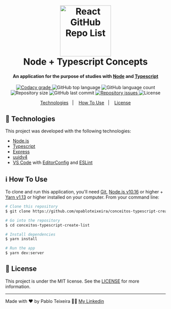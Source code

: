 <h1 align="center">
    <img height=160 alt="React GitHub Repo List" src="https://res.cloudinary.com/dh1asxmc6/image/upload/v1589848166/Github/1_ZWHFoEIQXRdexpaO6vFGAA_ecftzs.png" />
    <br>
    Node + Typescript Concepts
</h1>


<h4 align="center">
  An application for the purpose of studies with <a href="https://nodejs.org/en/">Node</a> and <a href="https://www.typescriptlang.org/">Typescript</a>
</h4>


<p align="center">
  <a href="https://app.codacy.com/manual/opabloteixeira/conceitos-typescript-create-list?utm_source=github.com&utm_medium=referral&utm_content=opabloteixeira/conceitos-typescript-create-list&utm_campaign=Badge_Grade_Dashboard">
    <img alt="Codacy grade" src="https://api.codacy.com/project/badge/Grade/164019a30bbe44e083a257a08ffe18e5">
  </a>

  <img alt="GitHub top language" src="https://img.shields.io/github/languages/top/opabloteixeira/conceitos-typescript-create-list">

  <img alt="GitHub language count" src="https://img.shields.io/github/languages/count/opabloteixeira/conceitos-typescript-create-list">

  <img alt="Repository size" src="https://img.shields.io/github/repo-size/opabloteixeira/conceitos-typescript-create-list">

  <img alt="GitHub last commit" src="https://img.shields.io/github/last-commit/opabloteixeira/conceitos-typescript-create-list">

  <a href="https://github.com/opabloteixeira/conceitos-typescript-create-list/issues">
    <img alt="Repository issues" src="https://img.shields.io/github/issues/opabloteixeira/conceitos-typescript-create-list">
  </a>

  <img alt="License" src="https://img.shields.io/github/license/opabloteixeira/conceitos-typescript-create-list">

</p>


<p align="center">
  <a href="#rocket-technologies">Technologies</a>&nbsp;&nbsp;&nbsp;|&nbsp;&nbsp;&nbsp;
  <!--<a href="#warning-prerequisites">Prerequisites</a>&nbsp;&nbsp;&nbsp;|&nbsp;&nbsp;&nbsp;-->
  <a href="#information_source-how-to-use">How To Use</a>&nbsp;&nbsp;&nbsp;|&nbsp;&nbsp;&nbsp;
  <a href="#memo-license">License</a>
</p>



## :rocket: Technologies
This project was developed with the following technologies:
-  [Node.js][nodejs]
-  [Typescript](https://www.typescriptlang.org/)
-  [Express](https://expressjs.com/)
-  [uuidv4](https://www.npmjs.com/package/uuidv4)
-  [VS Code][vc] with [EditorConfig][vceditconfig] and [ESLint][vceslint]

<!--
-  [Expo](https://expo.io/)
-  [Redux](https://redux.js.org/)
-  [Redux-Saga](https://redux-saga.js.org/)
-  [ReactJS](https://reactjs.org/)
-  [React-Icons](https://react-icons.netlify.com/)
-  [React Router v4](https://github.com/ReactTraining/react-router)
-  [React Native](http://facebook.github.io/react-native/)
-  [React Navigation](https://reactnavigation.org/)
-  [React-Toastify](https://fkhadra.github.io/react-toastify/)
-  [react-loading-skeleton](https://github.com/dvtng/react-loading-skeleton)
-  [react-loader-spinner](https://github.com/mhnpd/react-loader-spinner)

-  [React Native Gesture Handler](https://kmagiera.github.io/react-native-gesture-handler/)
-  [react-native-shimmer-placeholder](https://github.com/tomzaku/react-native-shimmer-placeholder)
-  [react-native-linear-gradient](https://github.com/react-native-community/react-native-linear-gradient)
-  [react-native-vector-icons](https://oblador.github.io/react-native-vector-icons/)
-  [react-native-qrcode](https://www.npmjs.com/package/react-native-qrcode)
-  [react-native-showdown](https://github.com/jerolimov/react-native-showdown)
-  [Styled-Components](https://www.styled-components.com/)
-  [GraphQl](https://graphql.org/learn/)
-  [Apollo](https://www.apollographql.com/)
-  [@expo/vector-icons](https://expo.github.io/vector-icons/)
-  [expo-linear-gradient](https://docs.expo.io/versions/latest/sdk/linear-gradient/)
-  [PropTypes](https://github.com/facebook/prop-types)
-  [Immer](https://github.com/immerjs/immer)
-  [NumeralJS](http://numeraljs.com/)
-  [Reactotron](https://infinite.red/reactotron)
-  [VS Code][vc] with [EditorConfig][vceditconfig] and [ESLint][vceslint]
-  [History](https://www.npmjs.com/package/history)
-  [Polished](https://polished.js.org/)
-  [json-server](https://github.com/typicode/json-server)

-  [uuidv4](https://www.npmjs.com/package/uuidv4)
-  [Axios](https://github.com/axios/axios)
-  [Typescript](https://www.typescriptlang.org/)
-  [Node.js][nodejs]
-  [Express](https://expressjs.com/)
-  [nodemon](https://nodemon.io/)
-  [Sucrase](https://github.com/alangpierce/sucrase)
-  [Docker](https://www.docker.com/docker-community)
-  [Sequelize](http://docs.sequelizejs.com/)
-  [PostgreSQL](https://www.postgresql.org/)
-  [node-postgres](https://www.npmjs.com/package/pg)
-  [Redis](https://redis.io/)
-  [MongoDB](https://www.mongodb.com/)
-  [Mongoose](https://mongoosejs.com/)
-  [JWT](https://jwt.io/)
-  [Multer](https://github.com/expressjs/multer)
-  [Bcrypt](https://www.npmjs.com/package/bcrypt)
-  [Youch](https://www.npmjs.com/package/youch)
-  [Yup](https://www.npmjs.com/package/yup)
-  [Bee Queue](https://www.npmjs.com/package/bcrypt)
-  [Nodemailer](https://nodemailer.com/about/)
-  [date-fns](https://date-fns.org/)
-  [Sentry](https://sentry.io/)
-  [DotEnv](https://www.npmjs.com/package/dotenv)

-->


<!--
## :warning: Prerequisites

In order to use and test the app on a simulator or on your smartphone, you should've already setup the development environment for React Native applications. You can follow the following article (PT-BR) to setup your environment:
[React Native Environment (Android/iOS)](https://react-native.rocketseat.dev/)
-->

## :information_source: How To Use

To clone and run this application, you'll need [Git](https://git-scm.com), [Node.js v10.16][nodejs] or higher + [Yarn v1.13][yarn] or higher installed on your computer. From your command line:





```bash
# Clone this repository
$ git clone https://github.com/opabloteixeira/conceitos-typescript-create-list

# Go into the repository
$ cd conceitos-typescript-create-list

# Install dependencies
$ yarn install

# Run the app
$ yarn dev:server
```


## :memo: License
This project is under the MIT license. See the [LICENSE](https://github.com/opabloteixeira/conceitos-typescript-create-list/blob/master/LICENSE) for more information.

---

Made with ♥ by Pablo Teixeira :female_detective: [My Linkedin](https://www.linkedin.com/in/pablo-teixeira-30713777/)

[nodejs]: https://nodejs.org/
[yarn]: https://yarnpkg.com/
[vc]: https://code.visualstudio.com/
[vceditconfig]: https://marketplace.visualstudio.com/items?itemName=EditorConfig.EditorConfig
[vceslint]: https://marketplace.visualstudio.com/items?itemName=dbaeumer.vscode-eslint
